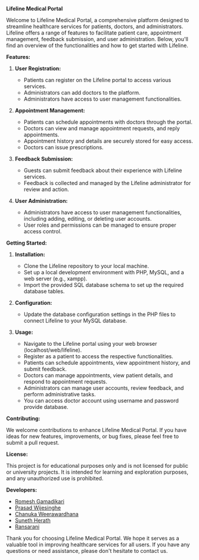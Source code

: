 **Lifeline Medical Portal**

Welcome to Lifeline Medical Portal, a comprehensive platform designed to streamline healthcare services for patients, doctors, and administrators. Lifeline offers a range of features to facilitate patient care, appointment management, feedback submission, and user administration. Below, you'll find an overview of the functionalities and how to get started with Lifeline.

**Features:**

1. **User Registration:**
   - Patients can register on the Lifeline portal to access various services.
   - Administrators can add doctors to the platform.
   - Administrators have access to user management functionalities.

2. **Appointment Management:**
   - Patients can schedule appointments with doctors through the portal.
   - Doctors can view and manage appointment requests, and reply appointments.
   - Appointment history and details are securely stored for easy access.
   - Doctors can issue prescriptions.

3. **Feedback Submission:**
   - Guests can submit feedback about their experience with Lifeline services.
   - Feedback is collected and managed by the Lifeline administrator for review and action.

4. **User Administration:**
   - Administrators have access to user management functionalities, including adding, editing, or deleting user accounts.
   - User roles and permissions can be managed to ensure proper access control.

**Getting Started:**

1. **Installation:**
   - Clone the Lifeline repository to your local machine.
   - Set up a local development environment with PHP, MySQL, and a web server (e.g., xampp).
   - Import the provided SQL database schema to set up the required database tables.

2. **Configuration:**
   - Update the database configuration settings in the PHP files to connect Lifeline to your MySQL database.

3. **Usage:**
   - Navigate to the Lifeline portal using your web browser (localhost/web/lifeline).
   - Register as a patient to access the respective functionalities.
   - Patients can schedule appointments, view appointment history, and submit feedback.
   - Doctors can manage appointments, view patient details, and respond to appointment requests.
   - Administrators can manage user accounts, review feedback, and perform administrative tasks.
   - You can access doctor account using username and password provide database.

**Contributing:**

We welcome contributions to enhance Lifeline Medical Portal. If you have ideas for new features, improvements, or bug fixes, please feel free to submit a pull request.

**License:**

This project is for educational purposes only and is not licensed for public or university projects. It is intended for learning and exploration purposes, and any unauthorized use is prohibited.

**Developers:**

- [Romesh Gamadikari](https://github.com/RomeshCG)
- [Prasad Wijesinghe](https://github.com/PrasadWijesinghe) 
- [Chanuka Weerawardhana](https://github.com/chanuuka)
- [Suneth Herath](https://github.com/Suneth2220)
- [Ransarani](https://github.com/ChCh200)
  

Thank you for choosing Lifeline Medical Portal. We hope it serves as a valuable tool in improving healthcare services for all users. If you have any questions or need assistance, please don't hesitate to contact us.
